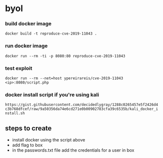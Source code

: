 # byol

### build docker image 
`docker build -t reproduce-cve-2019-11043 .`
### run docker image 
`docker run --rm -ti -p 8080:80 reproduce-cve-2019-11043`
### test exploit 
`docker run --rm --net=host ypereirareis/cve-2019-11043 <ip>:8080/script.php`

### docker install script if you're using kali 
`https://gist.githubusercontent.com/decidedlygray/1288c0265457e5f2426d4c3b768dfcef/raw/9a50356da74e6cd271e0b00902783cfa39c6535b/kali_docker_install.sh`


## steps to create 
* install docker using the script above
* add flag to box
* in the passwords.txt file add the credentials for a user in box
